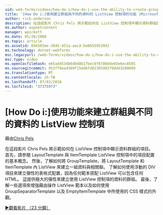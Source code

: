 ```yaml
---
uid: web-forms/videos/how-do-i/how-do-i-use-the-ability-to-create-groups-with-the-listview-control-for-different-data
title: '[How Do i:]使用建立群組與不同的資料的 ListView 控制項的功能 |Microsoft Docs'
author: rick-anderson
description: 在這段影片 Chris Pels 將示範如何在 ListView 控制項中顯示資料群組的項目。 首先，請參閱 ListView 檔控制中的項目配置的基本概念...
ms.author: aspnetcontent
manager: wpickett
ms.date: 05/20/2008
ms.topic: article
ms.assetid: 694103ee-3845-451a-aac4-be06559530d2
ms.technology: dotnet-webforms
msc.legacyurl: /web-forms/videos/how-do-i/how-do-i-use-the-ability-to-create-groups-with-the-listview-control-for-different-data
msc.type: video
ms.openlocfilehash: e65add534b6d848b17bec6f07860de93e6ec8585
ms.sourcegitcommit: 953ff9ea4369f154d6fd0239599279ddd3280009
ms.translationtype: MT
ms.contentlocale: zh-TW
ms.lasthandoff: 07/03/2018
ms.locfileid: "37375973"
---
```

<a name="how-do-i-use-the-ability-to-create-groups-with-the-listview-control-for-different-data"></a>[How Do i:]使用功能來建立群組與不同的資料的 ListView 控制項
====================
藉由[Chris Pels](https://twitter.com/chrispels)

在這段影片 Chris Pels 將示範如何在 ListView 控制項中顯示資料群組的項目。 首先，請參閱 LayoutTemplate 與 ItemTemplate ListView 控制項中的項目配置的基本概念。 然後，了解如何將 GroupTemplate，將 LayoutTemplate 和 ItemTemplate 內 ListView 來建立一組資料與相關聯。 了解如何使用浮動的 DIV 項目來建立彈性的表格式配置，因為任何範本搭配 ListView 可以包含任何 HTML。 這提供極大的彈性來建立使用 ListView 控制項的資料的群組。 最後，了解一些選項來增強藉由操作 ListView 範本以及如何使用 GroupSeparatorTemplate 以及 EmptyItemTemplate 中所使用的 CSS 樣式的外觀。

[&#9654;觀看影片 （23 分鐘）](https://channel9.msdn.com/Blogs/ASP-NET-Site-Videos/how-do-i-use-the-ability-to-create-groups-with-the-listview-control-for-different-data)
